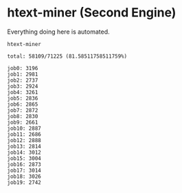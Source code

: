 # htext-miner (Second Engine)

Everything doing here is automated.

```
htext-miner

total: 58109/71225 (81.58511758511759%)

job0: 3196
job1: 2981
job2: 2737
job3: 2924
job4: 3261
job5: 2836
job6: 2865
job7: 2872
job8: 2830
job9: 2661
job10: 2887
job11: 2686
job12: 2888
job13: 2814
job14: 3012
job15: 3004
job16: 2873
job17: 3014
job18: 3026
job19: 2742
```